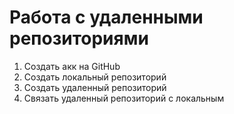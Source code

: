 # Работа с удаленными репозиториями

1. Создать акк на GitHub
2. Создать локальный репозиторий
3. Создать удаленный репозиторий
4. Связать удаленный репозиторий с локальным

